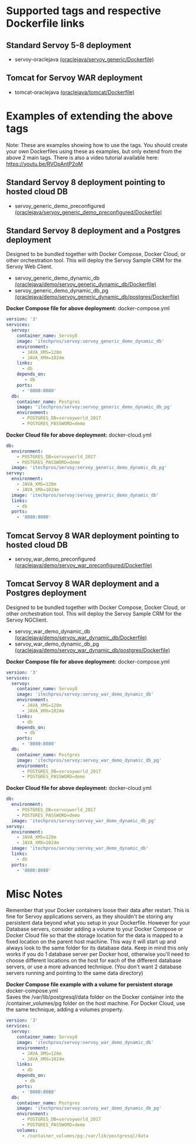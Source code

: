 Supported tags and respective Dockerfile links
===============================================
## Standard Servoy 5-8 deployment
* servoy-oraclejava  [(oraclejava/servoy_generic/Dockerfile) ](https://github.com/goldcougar/servoy-docker/blob/oraclejava/servoy_generic/Dockerfile)

## Tomcat for Servoy WAR deployment
* tomcat-oraclejava  [(oraclejava/tomcat/Dockerfile) ](https://github.com/goldcougar/servoy-docker/blob/oraclejava/tomcat/Dockerfile)  

 

Examples of extending the above tags
===============================================
Note: These are examples showing how to use the tags.  You should create your own Dockerfiles using these as examples, but only extend from the above 2 main tags.
There is also a video tutorial available here: https://youtu.be/RVOpAntP2oM

## Standard Servoy 8 deployment pointing to hosted cloud DB
* servoy_generic_demo_preconfigured  [(oraclejava/servoy_generic_demo_preconfigured/Dockerfile) ](https://github.com/goldcougar/servoy-docker/blob/oraclejava/servoy_generic_demo_preconfigured/Dockerfile)

## Standard Servoy 8 deployment and a Postgres deployment
Designed to be bundled together with Docker Compose, Docker Cloud, or other orchestration tool.
This will deploy the Servoy Sample CRM for the Servoy Web Client.
* servoy_generic_demo_dynamic_db  [(oraclejava/demo/servoy_generic_dynamic_db/Dockerfile) ](https://github.com/goldcougar/servoy-docker/blob/oraclejava/demo/servoy_generic_dynamic_db/Dockerfile)
* servoy_generic_demo_dynamic_db_pg  [(oraclejava/demo/servoy_generic_dynamic_db/postgres/Dockerfile) ](https://github.com/goldcougar/servoy-docker/blob/oraclejava/demo/servoy_generic_dynamic_db/postgres/Dockerfile)

**Docker Compose file for above deployment:**
docker-compose.yml
```YAML
version: '3'
services:
  servoy:
    container_name: Servoy8
    image: 'itechpros/servoy:servoy_generic_demo_dynamic_db'
    environment:
      - JAVA_XMS=128m
      - JAVA_XMX=1024m
    links:
      - db
    depends_on:
       - db
    ports:
      - '8080:8080'
  db:
    container_name: Postgres
    image: 'itechpros/servoy:servoy_generic_demo_dynamic_db_pg'
    environment:
      - POSTGRES_DB=servoyworld_2017
      - POSTGRES_PASSWORD=demo
```  
  
**Docker Cloud file for above deployment:**
docker-cloud.yml
```YAML
db:
  environment:
    - POSTGRES_DB=servoyworld_2017
    - POSTGRES_PASSWORD=demo
  image: 'itechpros/servoy:servoy_generic_demo_dynamic_db_pg'
servoy:
  environment:
    - JAVA_XMS=128m
    - JAVA_XMX=1024m
  image: 'itechpros/servoy:servoy_generic_demo_dynamic_db'
  links:
    - db
  ports:
    - '8080:8080'
```
 

## Tomcat Servoy 8 WAR deployment pointing to hosted cloud DB
* servoy_war_demo_preconfigured  [(oraclejava/demo/servoy_war_preconfigured/Dockerfile) ](https://github.com/goldcougar/servoy-docker/blob/oraclejava/demo/servoy_war_preconfigured/Dockerfile)

## Tomcat Servoy 8 WAR deployment and a Postgres deployment
Designed to be bundled together with Docker Compose, Docker Cloud, or other orchestration tool.
This will deploy the Servoy Sample CRM for the Servoy NGClient.
* servoy_war_demo_dynamic_db  [(oraclejava/demo/servoy_war_dynamic_db/Dockerfile) ](https://github.com/goldcougar/servoy-docker/blob/oraclejava/demo/servoy_war_dynamic_db/Dockerfile)
* servoy_war_demo_dynamic_db_pg  [(oraclejava/demo/servoy_war_dynamic_db/postgres/Dockerfile) ](https://github.com/goldcougar/servoy-docker/blob/oraclejava/demo/servoy_war_dynamic_db/postgres/Dockerfile)


**Docker Compose file for above deployment:**
docker-compose.yml
```YAML
version: '3'
services:
  servoy:
    container_name: Servoy8
    image: 'itechpros/servoy:servoy_war_demo_dynamic_db'
    environment:
      - JAVA_XMS=128m
      - JAVA_XMX=1024m
    links:
      - db
    depends_on:
       - db
    ports:
      - '8080:8080'
  db:
    container_name: Postgres
    image: 'itechpros/servoy:servoy_war_demo_dynamic_db_pg'
    environment:
      - POSTGRES_DB=servoyworld_2017
      - POSTGRES_PASSWORD=demo
```  
 
  
**Docker Cloud file for above deployment:**
docker-cloud.yml
```YAML
db:
  environment:
    - POSTGRES_DB=servoyworld_2017
    - POSTGRES_PASSWORD=demo
  image: 'itechpros/servoy:servoy_war_demo_dynamic_db_pg'
servoy:
  environment:
    - JAVA_XMS=128m
    - JAVA_XMX=1024m
  image: 'itechpros/servoy:servoy_war_demo_dynamic_db'
  links:
    - db
  ports:
    - '8080:8080'
```
 
Misc Notes
===============================================
Remember that your Docker containers loose their data after restart.  This is fine for Servoy applications servers, as they shouldn't be storing any persistent data beyond what you setup in your Dockerfile.  However for your Database servers, consider adding a volume to your Docker Compose or Docker Cloud file so that the storage location for the data is mapped to a fixed location on the parent host machine.  This way it will start up and always look to the same folder for its database data.  Keep in mind this only works if you do 1 database server per Docker host, otherwise you'll need to choose different locations on the host for each of the different database servers, or use a more advanced technique.  (You don't want 2 database servers running and pointing to the same data directory)
  
**Docker Compose file example with a volume for persistent storage**  
docker-compose.yml  
Saves the /var/lib/postgresql/data folder on the Docker container into the /container_volumes/pg folder on the host machine.  For Docker Cloud, use the same technique, adding a volumes property.
```YAML
version: '3'
services:
  servoy:
    container_name: Servoy8
    image: 'itechpros/servoy:servoy_war_demo_dynamic_db'
    environment:
      - JAVA_XMS=128m
      - JAVA_XMX=1024m
    links:
      - db
    depends_on:
       - db
    ports:
      - '8080:8080'
  db:
    container_name: Postgres
    image: 'itechpros/servoy:servoy_war_demo_dynamic_db_pg'
    environment:
      - POSTGRES_DB=servoyworld_2017
      - POSTGRES_PASSWORD=demo
    volumes:
      - /container_volumes/pg:/var/lib/postgresql/data
```  
